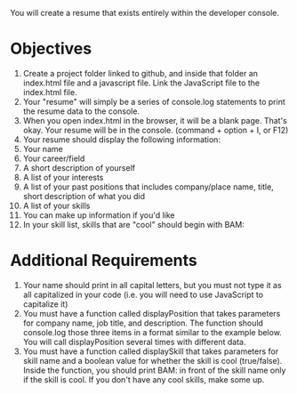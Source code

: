 You will create a resume that exists entirely within the developer console.

# Objectives
1. Create a project folder linked to github, and inside that folder an index.html file and a javascript file. Link the JavaScript file to the index.html file.
2. Your "resume" will simply be a series of console.log statements to print the resume data to the console.
3. When you open index.html in the browser, it will be a blank page. That's okay. Your resume will be in the console. (command + option + I, or F12)
4. Your resume should display the following information:
1. Your name
2. Your career/field
3. A short description of yourself
4. A list of your interests
5. A list of your past positions that includes company/place name, title, short description of what you did
6. A list of your skills
5. You can make up information if you'd like
6. In your skill list, skills that are "cool" should begin with BAM:

# Additional Requirements
1. Your name should print in all capital letters, but you must not type it as all capitalized in your code (i.e. you will need to use JavaScript to capitalize it)
2. You must have a function called displayPosition that takes parameters for company name, job title, and description. The function should console.log those three items in a format similar to the example below. You will call displayPosition several times with different data.
3. You must have a function called displaySkill that takes parameters for skill name and a boolean value for whether the skill is cool (true/false). Inside the function, you should print BAM: in front of the skill name only if the skill is cool. If you don't have any cool skills, make some up.